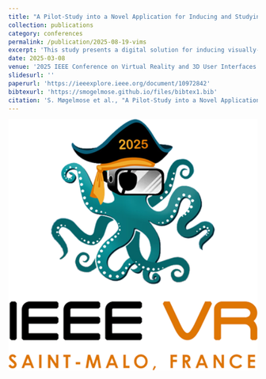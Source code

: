```yaml
---
title: "A Pilot-Study into a Novel Application for Inducing and Studying Visually-Induced Motion Sickness in a VR environment"
collection: publications
category: conferences
permalink: /publication/2025-08-19-vims
excerpt: 'This study presents a digital solution for inducing visually-induced motion sickness (VIMS) using a head-mounted display (HMD) in a virtual environment. By digitally replicating off vertical axis rotation by adopting the Epley Omniax Chair, we induce sensory conflicts between the visual and vestibular systems through rotational vection, alongside optokinetic stimulation inspired by the Optoki-netic Drum (OKD). A secondary goal of the application is to experiment with methods for mitigating cybersickness. Self-reported data via the visual induced motion sickness questionnare (VIMSSQ) and motion sickness severity scale (MSSS) from a randomised experiment on 30 participants (10 female, 20 male) show that the application reliably induces cybersickness and can apply mitigating methods. From these findings we can confidently conclude that the application can be used as a VIMS-inducing tool.1'
date: 2025-03-08
venue: '2025 IEEE Conference on Virtual Reality and 3D User Interfaces Abstracts and Workshops (VRW)'
slidesurl: ''
paperurl: 'https://ieeexplore.ieee.org/document/10972842'
bibtexurl: 'https://smogelmose.github.io/files/bibtex1.bib'
citation: 'S. Møgelmose et al., "A Pilot-Study into a Novel Application for Inducing and Studying Visually-Induced Motion Sickness in a VR environment," 2025 IEEE Conference on Virtual Reality and 3D User Interfaces Abstracts and Workshops (VRW), Saint Malo, France, 2025, pp. 830-835, doi: 10.1109/VRW66409.2025.00169'
---
```



<p align="center">
  <img src="../files/IEEE-VR-2025.png" width="600" alt="IEEE VR 2025">
</p>


 
